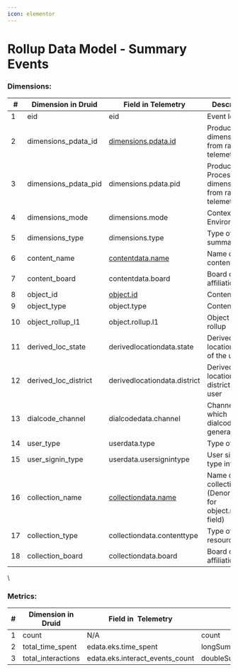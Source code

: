 ```yaml
---
icon: elementor
---
```


# Rollup Data Model - Summary Events

### **Dimensions:** <a href="#rollupdatamodel-summaryevents-dimensions" id="rollupdatamodel-summaryevents-dimensions"></a>

| #  | Dimension in Druid     | Field in Telemetry                                 | Description                                                      | Datatype |
| -- | ---------------------- | -------------------------------------------------- | ---------------------------------------------------------------- | -------- |
| 1  | eid                    | eid                                                | Event Id                                                         | String   |
| 2  | dimensions\_pdata\_id  | [dimensions.pdata.id](http://dimensions.pdata.id/) | Producer Id as dimension from raw telemetry                      | String   |
| 3  | dimensions\_pdata\_pid | dimensions.pdata.pid                               | Producer Process Id as dimension from raw telemetry              | String   |
| 4  | dimensions\_mode       | dimensions.mode                                    | Context Environment                                              | String   |
| 5  | dimensions\_type       | dimensions.type                                    | Type of summary                                                  | String   |
| 6  | content\_name          | [contentdata.name](http://contentdata.name/)       | Name of the content                                              | String   |
| 7  | content\_board         | contentdata.board                                  | Board of affiliation                                             | String   |
| 8  | object\_id             | [object.id](http://object.id/)                     | Content Id                                                       | String   |
| 9  | object\_type           | object.type                                        | Content Type                                                     | String   |
| 10 | object\_rollup\_l1     | object.rollup.l1                                   | Object level1 rollup                                             | String   |
| 11 | derived\_loc\_state    | derivedlocationdata.state                          | Derived location state of the user                               | String   |
| 12 | derived\_loc\_district | derivedlocationdata.district                       | Derived location district of the user                            | String   |
| 13 | dialcode\_channel      | dialcodedata.channel                               | Channel for which dialcode is generated                          | String   |
| 14 | user\_type             | userdata.type                                      | Type of user                                                     | String   |
| 15 | user\_signin\_type     | userdata.usersignintype                            | User sign-in type info                                           | String   |
| 16 | collection\_name       | [collectiondata.name](http://collectiondata.name/) | Name of the collection (Denormalised for object.rollup.l1 field) | String   |
| 17 | collection\_type       | collectiondata.contenttype                         | Type of the resource                                             | String   |
| 18 | collection\_board      | collectiondata.board                               | Board of affiliation                                             | String   |

\


### **Metrics:** <a href="#rollupdatamodel-summaryevents-metrics" id="rollupdatamodel-summaryevents-metrics"></a>

| # | Dimension in Druid  | Field in  Telemetry               | Metrics type                         | DataType |
| - | ------------------- | --------------------------------- | ------------------------------------ | -------- |
| 1 | count               | N/A                               | count                                | Integer  |
| 2 | total\_time\_spent  | edata.eks.time\_spent             | longSum(edata\_time\_spent)          | Long     |
| 3 | total\_interactions | edata.eks.interact\_events\_count | doubleSum(edata\_interaction\_count) | Double   |
